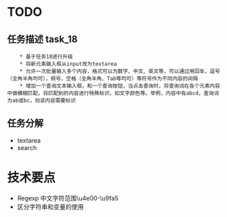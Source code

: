 ﻿# TODO
## 任务描述 task_18
```
    * 基于任务18进行升级
    * 将新元素输入框从input改为textarea
    * 允许一次批量输入多个内容，格式可以为数字、中文、英文等，可以通过用回车，逗号（全角半角均可），顿号，空格（全角半角、Tab等均可）等符号作为不同内容的间隔
    * 增加一个查询文本输入框，和一个查询按钮，当点击查询时，将查询词在各个元素内容中做模糊匹配，将匹配到的内容进行特殊标识，如文字颜色等。举例，内容中有abcd，查询词为ab或bc，则该内容需要标识
```

## 任务分解
* textarea
* search

# 技术要点
* Regexp 中文字符范围\u4e00-\u9fa5
* 区分字符串和变量的使用

